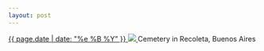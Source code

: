```yaml
---
layout: post
---
```


<p>
  <a href="/75">
    <time>{{ page.date | date: "%e %B %Y" }}</time>
    <img src="{{ site.assets_url }}/75.jpg">
  </a>
  Cemetery in Recoleta, Buenos Aires
</p>
